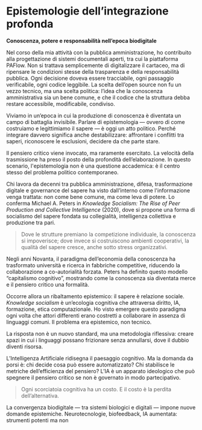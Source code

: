 # Epistemologie dell’integrazione profonda  
**Conoscenza, potere e responsabilità nell’epoca biodigitale**  

Nel corso della mia attività con la pubblica amministrazione, ho contribuito alla progettazione di sistemi documentali aperti, tra cui la piattaforma PAFlow. Non si trattava semplicemente di digitalizzare il cartaceo, ma di ripensare le condizioni stesse della trasparenza e della responsabilità pubblica. Ogni decisione doveva essere tracciabile, ogni passaggio verificabile, ogni codice leggibile. La scelta dell’open source non fu un vezzo tecnico, ma una scelta politica: l’idea che la conoscenza amministrativa sia un bene comune, e che il codice che la struttura debba restare accessibile, modificabile, condiviso.

Viviamo in un’epoca in cui la produzione di conoscenza è diventata un campo di battaglia invisibile. Parlare di epistemologia — ovvero di come costruiamo e legittimiamo il sapere — è oggi un atto politico. Perché integrare davvero significa anche destabilizzare: affrontare i conflitti tra saperi, riconoscere le esclusioni, decidere da che parte stare.

Il pensiero critico viene invocato, ma raramente esercitato. La velocità della trasmissione ha preso il posto della profondità dell’elaborazione. In questo scenario, l'epistemologia non è una questione accademica: è il centro stesso del problema politico contemporaneo.

Chi lavora da decenni tra pubblica amministrazione, difesa, trasformazione digitale e governance del sapere ha visto dall’interno come l'informazione venga trattata: non come bene comune, ma come leva di potere. Lo conferma Michael A. Peters in *Knowledge Socialism: The Rise of Peer Production and Collective Intelligence* (2020), dove si propone una forma di socialismo del sapere fondata su collegialità, intelligenza collettiva e produzione tra pari.

> Dove le strutture premiano la competizione individuale, la conoscenza si impoverisce; dove invece si costruiscono ambienti cooperativi, la qualità del sapere cresce, anche sotto stress organizzativi.

Negli anni Novanta, il paradigma dell’economia della conoscenza ha trasformato università e ricerca in fabbriche competitive, riducendo la collaborazione a co-autorialità forzata. Peters ha definito questo modello “capitalismo cognitivo”, mostrando come la conoscenza sia diventata merce e il pensiero critico una formalità.

Occorre allora un ribaltamento epistemico: il sapere è relazione sociale. *Knowledge socialism* è un’ecologia cognitiva che attraversa diritto, IA, formazione, etica computazionale. Ho visto emergere questo paradigma ogni volta che attori differenti erano costretti a collaborare in assenza di linguaggi comuni. Il problema era epistemico, non tecnico.

La risposta non è un nuovo standard, ma una metodologia riflessiva: creare spazi in cui i linguaggi possano frizionare senza annullarsi, dove il dubbio diventi risorsa.

L’Intelligenza Artificiale ridisegna il paesaggio cognitivo. Ma la domanda da porsi è: chi decide cosa può essere automatizzato? Chi stabilisce le metriche dell’efficienza del pensiero? L’IA è un apparato ideologico che può spegnere il pensiero critico se non è governato in modo partecipativo.

> Ogni scorciatoia cognitiva ha un costo. E il costo è la perdita dell’alternativa.

La convergenza biodigitale — tra sistemi biologici e digitali — impone nuove domande epistemiche. Neurotecnologie, biofeedback, IA aumentata: strumenti potenti ma non
